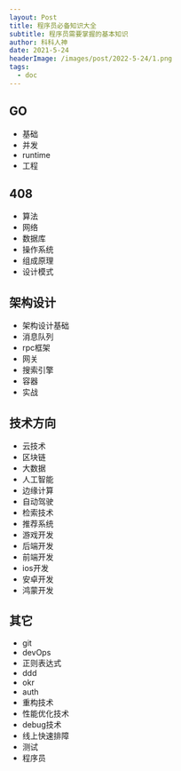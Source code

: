 ```yaml
---
layout: Post
title: 程序员必备知识大全
subtitle: 程序员需要掌握的基本知识
author: 科科人神
date: 2021-5-24
headerImage: /images/post/2022-5-24/1.png
tags:
  - doc
---
```


## GO
- 基础
- 并发
- runtime
- 工程
## 408
- 算法
- 网络
- 数据库
- 操作系统
- 组成原理
- 设计模式
## 架构设计
- 架构设计基础
- 消息队列
- rpc框架
- 网关
- 搜索引擎
- 容器
- 实战
## 技术方向
- 云技术
- 区块链
- 大数据
- 人工智能
- 边缘计算
- 自动驾驶
- 检索技术
- 推荐系统
- 游戏开发
- 后端开发                          
- 前端开发                         
- ios开发
- 安卓开发
- 鸿蒙开发
## 其它
- git
- devOps
- 正则表达式
- ddd
- okr
- auth
- 重构技术
- 性能优化技术
- debug技术
- 线上快速排障
- 测试
- 程序员





